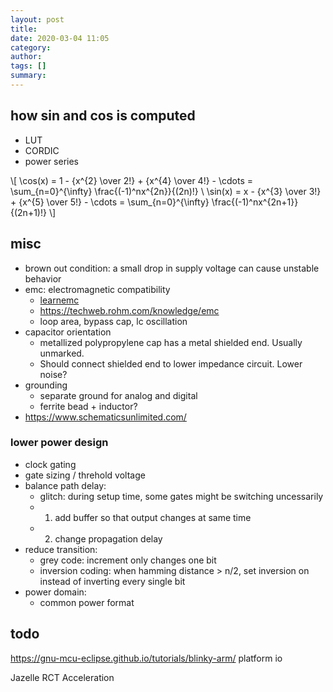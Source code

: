 ```yaml
---
layout: post
title:
date: 2020-03-04 11:05
category:
author:
tags: []
summary:
---
```


## how sin and cos is computed

- LUT
- CORDIC
- power series

\\[
\cos(x) = 1 - {x^{2} \over 2!} + {x^{4} \over 4!} - \cdots = \sum_{n=0}^{\infty} \frac{(-1)^nx^{2n}}{(2n)!} \\
\sin(x) = x - {x^{3} \over 3!} + {x^{5} \over 5!} - \cdots = \sum_{n=0}^{\infty} \frac{(-1)^nx^{2n+1}}{(2n+1)!}
\\]

## misc

- brown out condition: a small drop in supply voltage can cause unstable behavior
- emc: electromagnetic compatibility
  - [learnemc](https://learnemc.com/the-most-important-emc-design-guidelines)
  - https://techweb.rohm.com/knowledge/emc
  - loop area, bypass cap, lc oscillation
- capacitor orientation
  - metallized polypropylene cap has a metal shielded end. Usually unmarked.
  - Should connect shielded end to lower impedance circuit. Lower noise?
- grounding
  - separate ground for analog and digital
  - ferrite bead + inductor?
- https://www.schematicsunlimited.com/

### lower power design

- clock gating
- gate sizing / threhold voltage
- balance path delay:
  - glitch: during setup time, some gates might be switching uncessarily
  - 1. add buffer so that output changes at same time
  - 2. change propagation delay
- reduce transition:
  - grey code: increment only changes one bit
  - inversion coding: when hamming distance > n/2, set inversion on instead of inverting every single bit
- power domain:
  - common power format


## todo

https://gnu-mcu-eclipse.github.io/tutorials/blinky-arm/
platform io


Jazelle RCT Acceleration
